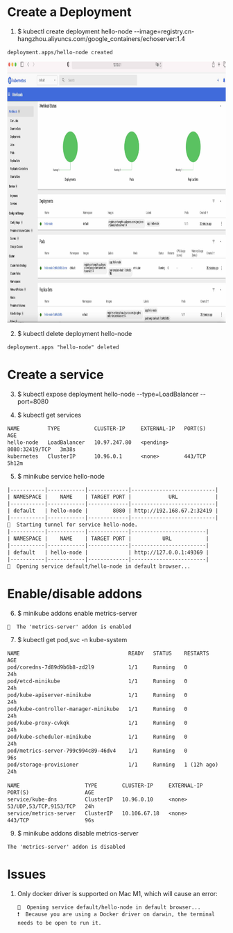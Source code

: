 # Create a Deployment

1. $ kubectl create deployment hello-node --image=registry.cn-hangzhou.aliyuncs.com/google_containers/echoserver:1.4
```
deployment.apps/hello-node created
```
<img src="../docs/k8s.deployment.succeed.jpg" width="1000" height="600"> 

2. $ kubectl delete deployment hello-node
```
deployment.apps "hello-node" deleted
```
# Create a service

3. $ kubectl expose deployment hello-node --type=LoadBalancer --port=8080

4. $ kubectl get services
```
NAME         TYPE           CLUSTER-IP     EXTERNAL-IP   PORT(S)          AGE
hello-node   LoadBalancer   10.97.247.80   <pending>     8080:32419/TCP   3m38s
kubernetes   ClusterIP      10.96.0.1      <none>        443/TCP          5h12m
```

5. $ minikube service hello-node
```
|-----------|------------|-------------|---------------------------|
| NAMESPACE |    NAME    | TARGET PORT |            URL            |
|-----------|------------|-------------|---------------------------|
| default   | hello-node |        8080 | http://192.168.67.2:32419 |
|-----------|------------|-------------|---------------------------|
🏃  Starting tunnel for service hello-node.
|-----------|------------|-------------|------------------------|
| NAMESPACE |    NAME    | TARGET PORT |          URL           |
|-----------|------------|-------------|------------------------|
| default   | hello-node |             | http://127.0.0.1:49369 |
|-----------|------------|-------------|------------------------|
🎉  Opening service default/hello-node in default browser...
```
# Enable/disable addons

6. $ minikube addons enable metrics-server
```
🌟  The 'metrics-server' addon is enabled
```

7. $ kubectl get pod,svc -n kube-system
```
NAME                                   READY   STATUS    RESTARTS      AGE
pod/coredns-7d89d9b6b8-zd2l9           1/1     Running   0             24h
pod/etcd-minikube                      1/1     Running   0             24h
pod/kube-apiserver-minikube            1/1     Running   0             24h
pod/kube-controller-manager-minikube   1/1     Running   0             24h
pod/kube-proxy-cvkqk                   1/1     Running   0             24h
pod/kube-scheduler-minikube            1/1     Running   0             24h
pod/metrics-server-799c994c89-46dv4    1/1     Running   0             96s
pod/storage-provisioner                1/1     Running   1 (12h ago)   24h

NAME                     TYPE        CLUSTER-IP     EXTERNAL-IP   PORT(S)                  AGE
service/kube-dns         ClusterIP   10.96.0.10     <none>        53/UDP,53/TCP,9153/TCP   24h
service/metrics-server   ClusterIP   10.106.67.18   <none>        443/TCP                  96s
```
9. $ minikube addons disable metrics-server
```
The 'metrics-server' addon is disabled
```

# Issues

1. Only docker driver is supported on Mac M1, which will cause an error:
   ```
   🎉  Opening service default/hello-node in default browser...
   ❗  Because you are using a Docker driver on darwin, the terminal needs to be open to run it.
   ```
